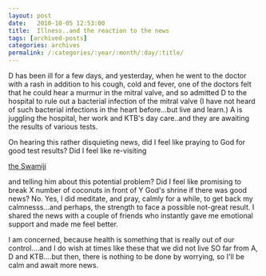 ```yaml
---
layout: post
date:	2010-10-05 12:53:00
title:  Illness..and the reaction to the news
tags: [archived-posts]
categories: archives
permalink: /:categories/:year/:month/:day/:title/
---
```

D has been ill for a few days, and yesterday, when he went to the doctor with a rash in addition to his cough, cold and fever, one of the doctors felt that he could hear a murmur in the mitral valve, and so admitted D to the hospital to rule out a bacterial infection of the mitral valve (I have not heard of such bacterial infections in the heart before...but live and learn.) A is juggling the hospital, her work and KTB's day care..and they are awaiting the results of various tests.

On hearing this rather disquieting news, did I feel like praying to God for good test results? Did I feel like re-visiting 

<a href="http://deponti.livejournal.com/720519.html"> the Swamiji </a> 

and telling him about this potential problem? Did I feel like promising to break X number of coconuts in front of Y God's shrine if there was good news? No. Yes, I did meditate, and pray, calmly for a while, to get back my calmnesss...and perhaps,  the strength to face a possible not-great result. I shared the news with a couple of friends who instantly gave me emotional support and made me feel better. 

I am concerned, because health is something that is really out of our control....and I do wish at times like these that we did not live SO far from A, D and KTB....but then, there is nothing to be done by worrying, so I'll be calm and await more news.
